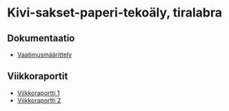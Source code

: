 # Kivi-sakset-paperi-tekoäly, tiralabra

## Dokumentaatio

- [Vaatimusmäärittely](dokumentaatio/vaatimusmaarittely.md)

## Viikkoraportit

- [Viikkoraportti 1](dokumentaatio/viikkoraportit/viikkoraportti1.md)
- [Viikkoraportti 2](dokumentaatio/viikkoraportit/viikkoraportti2.md)
